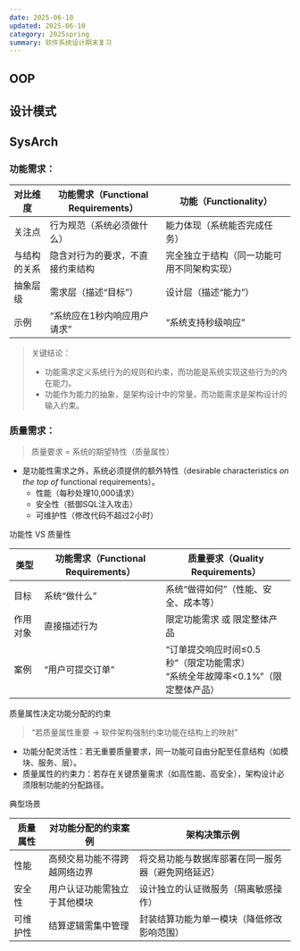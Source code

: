 ```yaml
---
date: 2025-06-10
updated: 2025-06-10
category: 2025spring
summary: 软件系统设计期末复习
---
```


## OOP





## 设计模式





## SysArch



### 功能需求：

| 对比维度     | 功能需求（Functional Requirements） | 功能（Functionality）                      |
| ---------------- | --------------------------------------- | ---------------------------------------------- |
| 关注点       | 行为规范（系统必须做什么）          | 能力体现（系统能否完成任务）               |
| 与结构的关系 | 隐含对行为的要求，不直接约束结构        | 完全独立于结构（同一功能可用不同架构实现） |
| 抽象层级     | 需求层（描述“目标”）                    | 设计层（描述“能力”）                           |
| 示例         | “系统应在1秒内响应用户请求”             | “系统支持秒级响应”                             |

> 关键结论：
>
> - 功能需求定义系统行为的规则和约束，而功能是系统实现这些行为的内在能力。
> - 功能作为能力的抽象，是架构设计中的常量，而功能需求是架构设计的输入约束。



### 质量需求：

> 质量要求 = 系统的期望特性（质量属性）

- 是功能性需求之外，系统必须提供的额外特性（desirable characteristics *on the top of* functional requirements）。
    - 性能（每秒处理10,000请求）
    - 安全性（抵御SQL注入攻击）
    - 可维护性（修改代码不超过2小时）

 功能性 VS 质量性

| 类型     | 功能需求（Functional Requirements） | 质量要求（Quality Requirements）                             |
| ------------ | ----------------------------------- | ------------------------------------------------------------ |
| 目标     | 系统“做什么”                        | 系统“做得如何”（性能、安全、成本等）                         |
| 作用对象 | 直接描述行为                        | 限定功能需求 或 限定整体产品                         |
| 案例     | “用户可提交订单”                    | “订单提交响应时间≤0.5秒”（限定功能需求）<br>“系统全年故障率<0.1%”（限定整体产品） |

质量属性决定功能分配的约束

> “若质量属性重要 → 软件架构强制约束功能在结构上的映射”

- 功能分配灵活性：若无重要质量要求，同一功能可自由分配至任意结构（如模块、服务、层）。
- 质量属性的约束力：若存在关键质量需求（如高性能、高安全），架构设计必须限制功能的分配路径。

 

典型场景

| 质量属性 | 对功能分配的约束案例     | 架构决策示例                                   |
| ------------ | ---------------------------- | -------------------------------------------------- |
| 性能     | 高频交易功能不得跨越网络边界 | 将交易功能与数据库部署在同一服务器（避免网络延迟） |
| 安全性   | 用户认证功能需独立于其他模块 | 设计独立的认证微服务（隔离敏感操作）               |
| 可维护性 | 结算逻辑需集中管理           | 封装结算功能为单一模块（降低修改影响范围）         |













